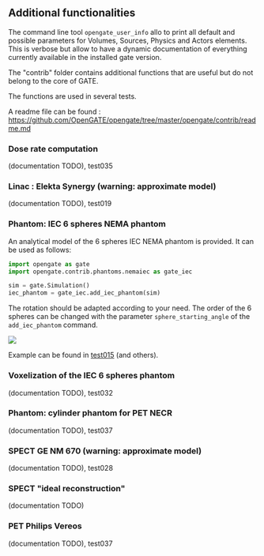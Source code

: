 ## Additional functionalities

The command line tool ```opengate_user_info``` allo to print all default and possible parameters for Volumes, Sources, Physics and Actors elements. This is verbose but allow to have a dynamic documentation of everything currently available in the installed gate version.

The "contrib" folder contains additional functions that are useful but do not belong to the core of GATE.

The functions are used in several tests.

A readme file can be found : https://github.com/OpenGATE/opengate/tree/master/opengate/contrib/readme.md

### Dose rate computation

(documentation TODO), test035

### Linac : Elekta Synergy (warning: approximate model)

(documentation TODO), test019

### Phantom: IEC 6 spheres NEMA phantom

An analytical model of the 6 spheres IEC NEMA phantom is provided. It can be used as follows:

```python
import opengate as gate
import opengate.contrib.phantoms.nemaiec as gate_iec

sim = gate.Simulation()
iec_phantom = gate_iec.add_iec_phantom(sim)
```

The rotation should be adapted according to your need. The order of the 6 spheres can be changed with the parameter `sphere_starting_angle` of the `add_iec_phantom` command.

![](figures/iec_6spheres.png)

Example can be found in [test015](https://github.com/OpenGATE/opengate/blob/master/opengate/tests/src/test015_iec_phantom_1.py) (and others).


### Voxelization of the IEC 6 spheres phantom

(documentation TODO), test032

### Phantom: cylinder phantom for PET NECR

(documentation TODO), test037

### SPECT GE NM 670 (warning: approximate model)

(documentation TODO), test028

### SPECT "ideal reconstruction"

(documentation TODO)

### PET Philips Vereos

(documentation TODO), test037
